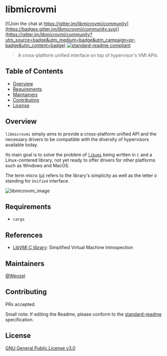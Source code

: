# libmicrovmi

[![Join the chat at https://gitter.im/libmicrovmi/community](https://badges.gitter.im/libmicrovmi/community.svg)](https://gitter.im/libmicrovmi/community?utm_source=badge&utm_medium=badge&utm_campaign=pr-badge&utm_content=badge)
[![standard-readme compliant](https://img.shields.io/badge/readme%20style-standard-brightgreen.svg?style=flat-square)](https://github.com/RichardLitt/standard-readme)

> A cross-platform unified interface on top of hypervisor's VMI APIs

## Table of Contents

- [Overview](#overview)
- [Requirements](#requirements)
- [Maintainers](#maintainers)
- [Contributing](#contributing)
- [License](#license)

## Overview

`libmicrovmi` simply aims to provide a cross-platform unified API and the necessary drivers to be
compatible with the diversity of hypervisors available today.

Its main goal is to solve the problem of [`libvmi`](https://github.com/libvmi/libvmi) being written in `C` and a
Linux-centered library, not yet ready to offer drivers for other platforms such
as Windows and MacOS.

The term micro (μ) refers to the library's simplicity as well as the letter `U`
standing for `Unified` interface.

![libmicrovmi_image](https://user-images.githubusercontent.com/964610/58368164-bec30b80-7ed8-11e9-8a39-c85257cfbe38.png)

## Requirements

- `cargo`

## References

- [LibVMI C library](https://github.com/libvmi/libvmi): Simplified Virtual Machine Introspection

## Maintainers

[@Wenzel](https://github.com/Wenzel)

## Contributing

PRs accepted.

Small note: If editing the Readme, please conform to the [standard-readme](https://github.com/RichardLitt/standard-readme) specification.

## License

[GNU General Public License v3.0](https://github.com/Wenzel/pyvmidbg/blob/master/LICENSE)

